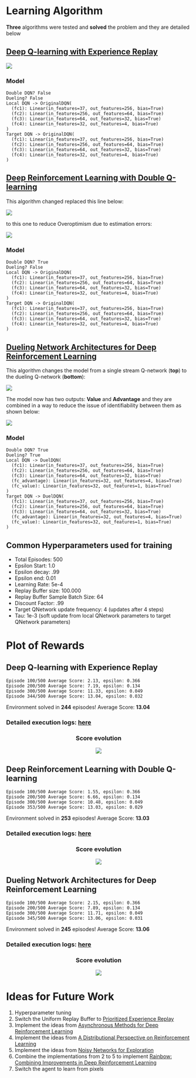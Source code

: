 # Learning Algorithm
**Three** algorithms were tested and **solved** the problem and they are detailed below
## [Deep Q-learning with Experience Replay](https://storage.googleapis.com/deepmind-media/dqn/DQNNaturePaper.pdf)
![](/deep-q-learning-algorithm.PNG)

### Model
```
Double DQN? False
Dueling? False
Local DQN -> OriginalDQN(
  (fc1): Linear(in_features=37, out_features=256, bias=True)
  (fc2): Linear(in_features=256, out_features=64, bias=True)
  (fc3): Linear(in_features=64, out_features=32, bias=True)
  (fc4): Linear(in_features=32, out_features=4, bias=True)
)
Target DQN -> OriginalDQN(
  (fc1): Linear(in_features=37, out_features=256, bias=True)
  (fc2): Linear(in_features=256, out_features=64, bias=True)
  (fc3): Linear(in_features=64, out_features=32, bias=True)
  (fc4): Linear(in_features=32, out_features=4, bias=True)
)
```
## [Deep Reinforcement Learning with Double Q-learning](https://arxiv.org/abs/1509.06461)
This algorithm changed replaced this line below:

![](/original-q-learning-error.PNG)

to this one to reduce Overoptimism due to estimation errors:

![](/double-q-learning-error.PNG)
### Model
```
Double DQN? True
Dueling? False
Local DQN -> OriginalDQN(
  (fc1): Linear(in_features=37, out_features=256, bias=True)
  (fc2): Linear(in_features=256, out_features=64, bias=True)
  (fc3): Linear(in_features=64, out_features=32, bias=True)
  (fc4): Linear(in_features=32, out_features=4, bias=True)
)
Target DQN -> OriginalDQN(
  (fc1): Linear(in_features=37, out_features=256, bias=True)
  (fc2): Linear(in_features=256, out_features=64, bias=True)
  (fc3): Linear(in_features=64, out_features=32, bias=True)
  (fc4): Linear(in_features=32, out_features=4, bias=True)
)
```
## [Dueling Network Architectures for Deep Reinforcement Learning](https://arxiv.org/abs/1511.06581)
This algorithm changes the model from a single stream Q-network (**top**) to the dueling Q-network (**bottom**):

![](dueling-networks.PNG)

The model now has two outputs: **Value** and **Advantage** and they are combined in a way to reduce the issue of identifiability between them as shown below:

![](value-advantage-dueling-networks.PNG)

### Model
```
Double DQN? True
Dueling? True
Local DQN -> DuelDQN(
  (fc1): Linear(in_features=37, out_features=256, bias=True)
  (fc2): Linear(in_features=256, out_features=64, bias=True)
  (fc3): Linear(in_features=64, out_features=32, bias=True)
  (fc_advantage): Linear(in_features=32, out_features=4, bias=True)
  (fc_value): Linear(in_features=32, out_features=1, bias=True)
)
Target DQN -> DuelDQN(
  (fc1): Linear(in_features=37, out_features=256, bias=True)
  (fc2): Linear(in_features=256, out_features=64, bias=True)
  (fc3): Linear(in_features=64, out_features=32, bias=True)
  (fc_advantage): Linear(in_features=32, out_features=4, bias=True)
  (fc_value): Linear(in_features=32, out_features=1, bias=True)
)
```
## Common Hyperparameters used for training
* Total Episodes: 500
* Epsilon Start: 1.0
* Epsilon decay: .99
* Epsilon end: 0.01
* Learning Rate: 5e-4
* Replay Buffer size: 100.000
* Replay Buffer Sample Batch Size:  64
* Discount Factor: .99
* Target QNetwork update frequency: 4 (updates after 4 steps)
* Tau: 1e-3 (soft update from local QNetwork parameters to target QNetwork parameters)

# Plot of Rewards
## Deep Q-learning with Experience Replay
```
Episode 100/500 Average Score: 2.13, epsilon: 0.366
Episode 200/500 Average Score: 7.19, epsilon: 0.134
Episode 300/500 Average Score: 11.33, epsilon: 0.049
Episode 344/500 Average Score: 13.04, epsilon: 0.032
```
Environment solved in **244** episodes!     Average Score: **13.04**

### Detailed execution logs: [here](/results-original-dqn.txt)

<h3 align="center">Score evolution</h3>
<p align="center">
  <img src="/score-evolution-original-dqn.png" />
</p>

## Deep Reinforcement Learning with Double Q-learning
```
Episode 100/500 Average Score: 1.55, epsilon: 0.366
Episode 200/500 Average Score: 6.66, epsilon: 0.134
Episode 300/500 Average Score: 10.48, epsilon: 0.049
Episode 353/500 Average Score: 13.03, epsilon: 0.029
```
Environment solved in **253** episodes!     Average Score: **13.03**

### Detailed execution logs: [here](/results-ddqn.txt)

<h3 align="center">Score evolution</h3>
<p align="center">
  <img src="/score-evolution-ddqn.png" />
</p>


## Dueling Network Architectures for Deep Reinforcement Learning
```
Episode 100/500 Average Score: 2.15, epsilon: 0.366
Episode 200/500 Average Score: 7.89, epsilon: 0.134
Episode 300/500 Average Score: 11.71, epsilon: 0.049
Episode 345/500 Average Score: 13.06, epsilon: 0.031
```
Environment solved in **245** episodes!     Average Score: **13.06**
### Detailed execution logs: [here](/results-dueling-ddqn.txt)

<h3 align="center">Score evolution</h3>
<p align="center">
  <img src="/score-evolution-dueling-ddqn.png" />
</p>


# Ideas for Future Work

1. Hyperparameter tuning
2. Switch the Uniform Replay Buffer to [Prioritized Experience Replay](https://arxiv.org/abs/1511.05952)
3. Implement the ideas from [Asynchronous Methods for Deep Reinforcement Learning](https://arxiv.org/abs/1602.01783)
4. Implement the ideas from [A Distributional Perspective on Reinforcement Learning](https://arxiv.org/abs/1707.06887)
5. Implement the ideas from [Noisy Networks for Exploration](https://arxiv.org/abs/1706.10295)
6. Combine the implementations from 2 to 5 to implement [Rainbow: Combining Improvements in Deep Reinforcement Learning](https://arxiv.org/abs/1710.02298)
7. Switch the agent to learn from pixels
